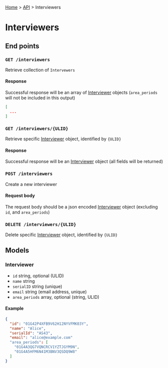 [Home](../../README.md) > [API](../API.md) > Interviewers

# Interviewers

## End points

### `GET /interviewers`

Retrieve collection of `Intervewers`

#### Response

Successful response will be an array of [Interviewer](#interviewer) objects (`area_periods` will not be included in this output)

```json
[
  ...
]
```

### `GET /interviewers/{ULID}`

Retrieve specific [Interviewer](#interviewer) object, identified by `{ULID}`

#### Response

Successful response will be an [Interviewer](#interviewer) object (all fields will be returned)

### `POST /interviewers`

Create a new interviewer

#### Request body

The request body should be a json encoded [Interviewer](#interviewer) object (excluding `id`, and `area_periods`)

### `DELETE /interviewers/{ULID}`

Delete specific [Interviewer](#interviewer) object, identified by `{ULID}`


## Models

### Interviewer

- `id` string, optional (ULID)
- `name` string
- `serialID` string (unique)
- `email` string (email address, unique)
- `area_periods` array, optional (string, ULID)

#### Example

```json
{
  "id": "01G42P4XFB9V62H12NYVFMK03Y",
  "name": "Alice",
  "serialId": "AS43",
  "email": "alice@example.com"
  "area_periods": [
    "01G4A3QG7VQNCRCV1YZTJGYM9N",
    "01G4A5HFM6N41M3BNV3QSDQ9W8"
  ]
}
```
